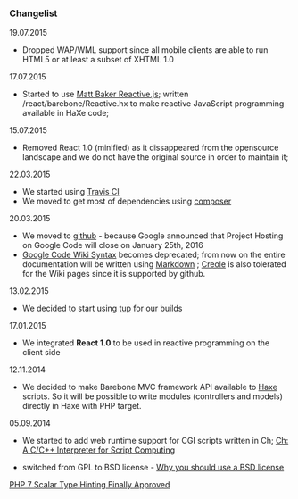 
### Changelist ###

19.07.2015
  - Dropped WAP/WML support since all mobile clients are able to run HTML5 or at least a subset of XHTML 1.0

17.07.2015
  - Started to use [Matt Baker Reactive.js](https://github.com/mattbaker/Reactive.js); written /react/barebone/Reactive.hx to make reactive JavaScript programming available in HaXe code;

15.07.2015 
  - Removed React 1.0 (minified) as it dissappeared from the opensource landscape and we do not have the original source in order to maintain it;

22.03.2015
  - We started using [Travis CI](https://travis-ci.org)
  - We moved to get most of dependencies using [composer](https://getcomposer.org/)

20.03.2015 
  - We moved to [github](https://github.com/) - because Google announced that Project Hosting on Google Code will close on January 25th, 2016
  - [Google Code Wiki Syntax](https://code.google.com/p/support/wiki/WikiSyntax) becomes deprecated; from now on the entire documentation will be written using [Markdown](https://help.github.com/articles/markdown-basics/) ; [Creole](http://en.wikipedia.org/wiki/Creole_%28markup%29) is also tolerated for the Wiki pages since it is supported by github.

13.02.2015
  - We decided to start using [tup](http://gittup.org/tup/) for our builds

17.01.2015
  - We integrated **React 1.0** to be used in reactive programming on the client side

12.11.2014
  - We decided to make Barebone MVC framework API available to [Haxe](http://haxe.org/) scripts. So it will be possible to write modules (controllers and models) directly in Haxe with PHP target.

05.09.2014
  - We started to add web runtime support for CGI scripts written in Ch; [Ch: A C/C++ Interpreter for Script Computing](http://www.drdobbs.com/cpp/ch-a-cc-interpreter-for-script-computing/184402054?pgno=1)

  - switched from GPL to BSD license - [Why you should use a BSD license](https://www.freebsd.org/doc/en/articles/bsdl-gpl/article.html)

[PHP 7 Scalar Type Hinting Finally Approved](http://www.phpclasses.org/blog/post/269-PHP-7-Scalar-Type-Hinting-Finally-Approved.html)
